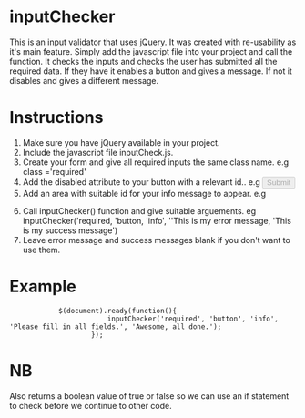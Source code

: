 # inputChecker
This is an input validator that uses jQuery. It was created with re-usability as it's main feature.
Simply add the javascript file into your project and call the function. 
It checks the inputs and checks the user has submitted all the required data. 
If they have it enables a button and gives a message. If not it disables and gives a different message.

# Instructions
1. Make sure you have jQuery available in your project.
2. Include the javascript file inputCheck.js.
3. Create your form and give all required inputs the same class name. e.g class ='required'
4. Add the disabled attribute to your button with a relevant id.. e.g <input type='submit' id='button' disabled/>
5. Add an area with suitable id for your info message to appear. e.g <p id='info'></p>
6. Call inputChecker() function and give suitable arguements. eg inputChecker('required, 'button, 'info', ''This is my error message, 'This is my success message')
7. Leave error message and success messages blank if you don't want to use them.

# Example
                $(document).ready(function(){
                            inputChecker('required', 'button', 'info', 'Please fill in all fields.', 'Awesome, all done.');
                        });


# NB
Also returns a boolean value of true or false so we can use an if statement to check before we continue to other code.

